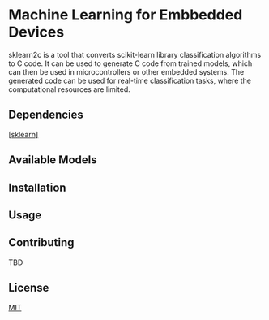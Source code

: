 # Machine Learning for Embbedded Devices
sklearn2c is a tool that converts scikit-learn library classification algorithms to C code. It can be used to generate C code from trained models, which can then be used in microcontrollers or other embedded systems. The generated code can be used for real-time classification tasks, where the computational resources are limited.
## Dependencies
[[sklearn]](https://github.com/scikit-learn/scikit-learn)
## Available Models

## Installation

## Usage

## Contributing
TBD
## License
[MIT](LICENSE)

